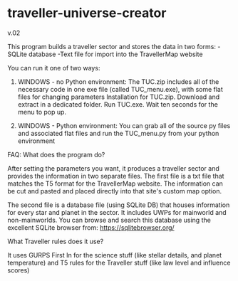 # traveller-universe-creator
v.02

This program builds a traveller sector and stores the data in two forms:
-SQLite database
-Text file for import into the TravellerMap website

You can run it one of two ways:
1)  WINDOWS - no Python environment:  The TUC.zip includes all of the necessary code in one exe file (called TUC_menu.exe), with some flat files for changing parameters
Installation for TUC.zip.  Download and extract in a dedicated folder.  Run TUC.exe.  Wait ten seconds for the menu to pop up.

2)  WINDOWS - Python environment:  You can grab all of the source py files and associated flat files and run the TUC_menu.py from your python environment

FAQ:
What does the program do?

After setting the parameters you want, it produces a traveller sector and provides the information in two separate files. 
The first file is a txt file that matches the T5 format for the TravellerMap website.  The information can be cut and pasted and placed directly into that site's custom map option.

The second file is a database file (using SQLite DB) that houses information for every star and planet in the sector.  It includes UWPs for mainworld and non-mainworlds.
You can browse and search this database using the excellent SQLite browser from: https://sqlitebrowser.org/

What Traveller rules does it use?

It uses GURPS First In for the science stuff (like stellar details, and planet temperature) and T5 rules for the Traveller stuff (like law level and influence scores)






